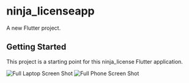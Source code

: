 # ninja_licenseapp

A new Flutter project.

## Getting Started

This project is a starting point for this ninja_license Flutter application.

![Full Laptop Screen Shot](https://github.com/emexbazz/ninja_licenseapp/blob/master/assets/fullscreenshot.png)
![Full Phone Screen Shot](https://github.com/emexbazz/ninja_licenseapp/blob/master/assets/ninja.png)
